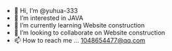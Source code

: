 - 👋 Hi, I’m @yuhua-333
- 👀 I’m interested in JAVA
- 🌱 I’m currently learning Website construction
- 💞️ I’m looking to collaborate on Website construction
- 📫 How to reach me ... 1048654477@qq.com

<!---
yuhua-333/yuhua-333 is a ✨ special ✨ repository because its `README.md` (this file) appears on your GitHub profile.
You can click the Preview link to take a look at your changes.
--->
